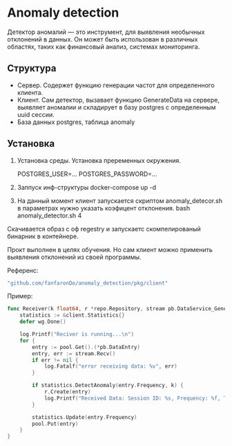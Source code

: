 # Anomaly detection

Детектор аномалий — это инструмент, для выявления необычных отклонений в данных. Он может быть использован в различных областях, таких как финансовый анализ, системах мониторинга.
 
## Структура

-   Сервер. Содержет функцию генерации частот для определенного клиента.
-   Клиент. Сам детектор, вызавает функцию GenerateData на сервере, выявляет аномалии и складирует в базу postgres с определенным uuid сессии. 
- База данных postgres, таблица anomaly


## Установка

1. Установка среды. Установка преременных окружения.

    POSTGRES_USER=...
    POSTGRES_PASSWORD=...

2. Заппуск инф-структуры
    docker-compose up -d

3. На данный момент клиент запускается скриптом anomaly_detecor.sh в параметрах нужно указать коэфицент отклонения.
	bash anomaly_detector.sh 4

Скачивается образ с оф regestry и запускаетс скомпелированый бинарник в контейнере.  

Прокт выполнен в целях обучения. Но сам клиент можно применить выявления отклонений из своей программы.

Референс:
```bash
"github.com/fanfaronDo/anomaly_detection/pkg/client"
```

Пример:

```go
func Receiver(k float64, r *repo.Repository, stream pb.DataService_GenerateDataClient, wg *sync.WaitGroup) {
	statistics := &client.Statistics{}
	defer wg.Done()

	log.Printf("Reciver is running...\n")
	for {
		entry := pool.Get().(*pb.DataEntry)
		entry, err := stream.Recv()
		if err != nil {
			log.Fatalf("error receiving data: %v", err)
		}

		if statistics.DetectAnomaly(entry.Frequency, k) {
			r.Create(entry)
			log.Printf("Received Data: Session ID: %s, Frequency: %f, Timestamp: %d\n", entry.SessionId, entry.Frequency, entry.Timestamp)
		}

		statistics.Update(entry.Frequency)
		pool.Put(entry)
	}
}

```

